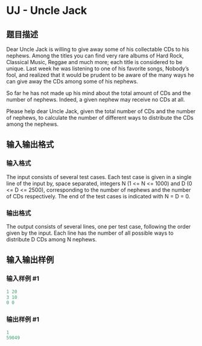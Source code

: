 # UJ - Uncle Jack

## 题目描述

Dear Uncle Jack is willing to give away some of his collectable CDs to his nephews. Among the titles you can find very rare albums of Hard Rock, Classical Music, Reggae and much more; each title is considered to be unique. Last week he was listening to one of his favorite songs, Nobody’s fool, and realized that it would be prudent to be aware of the many ways he can give away the CDs among some of his nephews.

So far he has not made up his mind about the total amount of CDs and the number of nephews. Indeed, a given nephew may receive no CDs at all.

Please help dear Uncle Jack, given the total number of CDs and the number of nephews, to calculate the number of different ways to distribute the CDs among the nephews.

## 输入输出格式

### 输入格式

The input consists of several test cases. Each test case is given in a single line of the input by, space separated, integers N (1 <= N <= 1000) and D (0 <= D <= 2500), corresponding to the number of nephews and the number of CDs respectively. The end of the test cases is indicated with N = D = 0.

### 输出格式

The output consists of several lines, one per test case, following the order given by the input. Each line has the number of all possible ways to distribute D CDs among N nephews.

## 输入输出样例

### 输入样例 #1

```cpp
1 20
3 10
0 0
```


### 输出样例 #1

```cpp
1
59049
```


